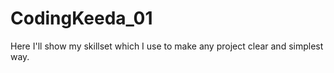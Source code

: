 # CodingKeeda_01
Here I'll show my skillset which I use to make any project clear and simplest way. 
